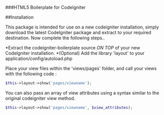 ###HTML5 Boilerplate for CodeIgniter

##Installation

This package is intended for use on a new codeigniter installation, simply download the latest CodeIgniter package and extract to your required destination. Now complete the following steps..

*Extract the codeigniter-boilerplate source *ON TOP* of your new CodeIgniter installation.
*(Optional) Add the library 'layout' to your application/config/autoload.php

Place your view files within the 'views/pages' folder, and call your views with the following code :

```php
$this->layout->show('pages/viewname');
```

You can also pass an array of view attributes using a syntax similar to the original codeigniter view method.

```php
$this->layout->show('pages/viewname', $view_attributes);
```
